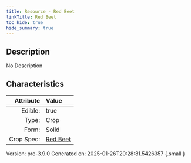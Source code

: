 ```yaml
---
title: Resource - Red Beet
linkTitle: Red Beet
toc_hide: true
hide_summary: true
---
```


## Description
No Description

## Characteristics

| Attribute      | Value |
|--------:|:------|
|Edible:|true|
|Type:|Crop|
|Form:|Solid|
|Crop Spec:|[Red Beet](/docs/definitions/crop/red-beet)|
 



    

Version: pre-3.9.0 Generated on: 2025-01-26T20:28:31.5426357
{.small }
